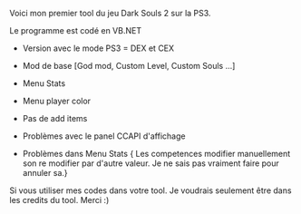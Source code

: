 Voici mon premier tool du jeu Dark Souls 2 sur la PS3.


Le programme est codé en VB.NET




- Version avec le mode PS3 = DEX et CEX
- Mod de base [God mod, Custom Level, Custom Souls ...]
- Menu Stats
- Menu player color



- Pas de add items
- Problèmes avec le panel CCAPI d'affichage
- Problèmes dans Menu Stats
 { Les competences modifier manuellement son re modifier par d'autre valeur. Je ne sais pas vraiment faire pour annuler sa.}
 
 
 Si vous utiliser mes codes dans votre tool. Je voudrais seulement être dans les credits du tool. Merci :)

